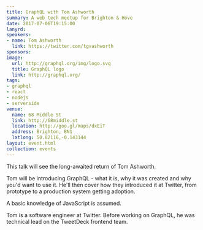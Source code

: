```yaml
---
title: GraphQL with Tom Ashworth
summary: A web tech meetup for Brighton & Hove
date: 2017-07-06T19:15:00
lanyrd: 
speakers:
- name: Tom Ashworth
  link: https://twitter.com/tgvashworth
sponsors:
image:
  url: http://graphql.org/img/logo.svg
  title: GraphQL logo
  link: http://graphql.org/
tags:
- graphql
- react
- nodejs
- serverside
venue:
  name: 68 Middle St
  link: http://68middle.st
  location: http://goo.gl/maps/dxEiT
  address: Brighton, BN1
  latlong: 50.82116,-0.143144
layout: event.html
collection: events
---
```


This talk will see the long-awaited return of Tom Ashworth. 

Tom will be introducing GraphQL - what it is, why it was created and why you'd want to use it. He'll then cover how they introduced it at Twitter, from prototype to a production system getting adoption.

A basic knowledge of JavaScript is assumed.

Tom is a software engineer at Twitter. Before working on GraphQL, he was technical lead on the TweetDeck frontend team.
